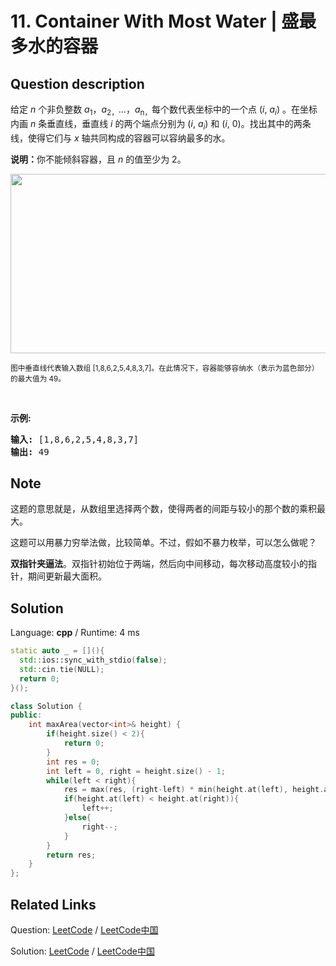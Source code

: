 # 11. Container With Most Water | 盛最多水的容器

## Question description

<!--If you want to use the English description, use <p>Given <i>n</i> non-negative integers <i>a<sub>1</sub></i>, <i>a<sub>2</sub></i>, ..., <i>a<sub>n&nbsp;</sub></i>, where each represents a point at coordinate (<i>i</i>, <i>a<sub>i</sub></i>). <i>n</i> vertical lines are drawn such that the two endpoints of line <i>i</i> is at (<i>i</i>, <i>a<sub>i</sub></i>) and (<i>i</i>, 0). Find two lines, which together with x-axis forms a container, such that the container contains the most water.</p>

<p><strong>Note:&nbsp;</strong>You may not slant the container and <i>n</i> is at least 2.</p>

<p>&nbsp;</p>

<p><img alt="" src="https://s3-lc-upload.s3.amazonaws.com/uploads/2018/07/17/question_11.jpg" style="width: 600px; height: 287px;" /></p>

<p><small>The above vertical lines are represented by array [1,8,6,2,5,4,8,3,7]. In this case, the max area of water (blue section) the container can contain&nbsp;is 49. </small></p>

<p>&nbsp;</p>

<p><strong>Example:</strong></p>

<pre>
<strong>Input:</strong> [1,8,6,2,5,4,8,3,7]
<strong>Output:</strong> 49</pre>
 instead-->
<p>给定 <em>n</em> 个非负整数 <em>a</em><sub>1</sub>，<em>a</em><sub>2，</sub>...，<em>a</em><sub>n，</sub>每个数代表坐标中的一个点&nbsp;(<em>i</em>,&nbsp;<em>a<sub>i</sub></em>) 。在坐标内画 <em>n</em> 条垂直线，垂直线 <em>i</em>&nbsp;的两个端点分别为&nbsp;(<em>i</em>,&nbsp;<em>a<sub>i</sub></em>) 和 (<em>i</em>, 0)。找出其中的两条线，使得它们与&nbsp;<em>x</em>&nbsp;轴共同构成的容器可以容纳最多的水。</p>

<p><strong>说明：</strong>你不能倾斜容器，且&nbsp;<em>n</em>&nbsp;的值至少为 2。</p>

<p><img alt="" src="https://aliyun-lc-upload.oss-cn-hangzhou.aliyuncs.com/aliyun-lc-upload/uploads/2018/07/25/question_11.jpg" style="height: 287px; width: 600px;"></p>

<p><small>图中垂直线代表输入数组 [1,8,6,2,5,4,8,3,7]。在此情况下，容器能够容纳水（表示为蓝色部分）的最大值为&nbsp;49。</small></p>

<p>&nbsp;</p>

<p><strong>示例:</strong></p>

<pre><strong>输入:</strong> [1,8,6,2,5,4,8,3,7]
<strong>输出:</strong> 49</pre>


## Note

这题的意思就是，从数组里选择两个数，使得两者的间距与较小的那个数的乘积最大。

这题可以用暴力穷举法做，比较简单。不过，假如不暴力枚举，可以怎么做呢？

**双指针夹逼法**。双指针初始位于两端，然后向中间移动，每次移动高度较小的指针，期间更新最大面积。


## Solution

Language: **cpp**  /  Runtime: 4 ms

```cpp
static auto _ = [](){
  std::ios::sync_with_stdio(false);
  std::cin.tie(NULL);
  return 0;
}();

class Solution {
public:
    int maxArea(vector<int>& height) {
        if(height.size() < 2){
            return 0;
        }
        int res = 0;
        int left = 0, right = height.size() - 1;
        while(left < right){
            res = max(res, (right-left) * min(height.at(left), height.at(right)));
            if(height.at(left) < height.at(right)){
                left++;
            }else{
                right--;
            }
        }
        return res;
    }
};
```



## Related Links

Question: [LeetCode](https://leetcode.com/problems/container-with-most-water/description/)  /  [LeetCode中国](https://leetcode-cn.com/problems/container-with-most-water/description/)

Solution: [LeetCode](https://leetcode.com/articles/container-with-most-water/)  /  [LeetCode中国](https://leetcode-cn.com/articles/container-with-most-water/)
